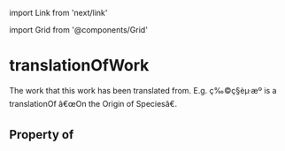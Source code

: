 import Link from 'next/link'
  
import Grid from '@components/Grid'

# translationOfWork

The work that this work has been translated from. E.g. ç‰©ç§èµ·æº is a translationOf â€œOn the Origin of Speciesâ€.

## Property of



